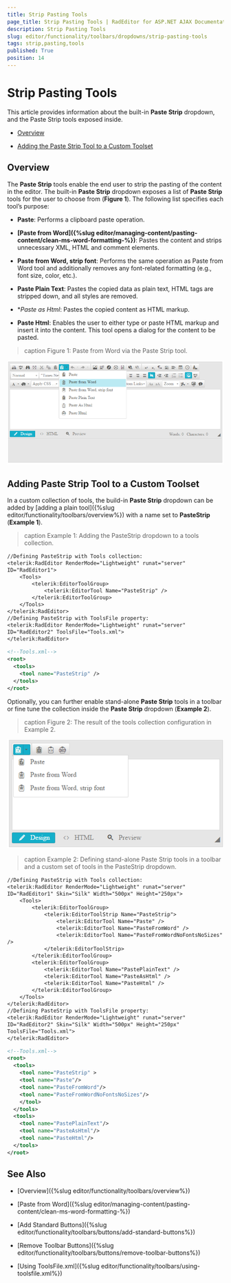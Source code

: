 ```yaml
---
title: Strip Pasting Tools
page_title: Strip Pasting Tools | RadEditor for ASP.NET AJAX Documentation
description: Strip Pasting Tools
slug: editor/functionality/toolbars/dropdowns/strip-pasting-tools
tags: strip,pasting,tools
published: True
position: 14
---
```


# Strip Pasting Tools

This article provides information about the built-in **Paste Strip** dropdown, and the Paste Strip tools exposed inside.

* [Overview](#overview)

* [Adding the Paste Strip Tool to a Custom Toolset](#adding-paste-strip-tool-to-a-custom-tool-set)

## Overview

The **Paste Strip** tools enable the end user to strip the pasting of the content in the editor. The built-in **Paste Strip** dropdown exposes a list of **Paste Strip** tools for the user to choose from (**Figure 1**). The following list specifies each tool’s purpose:

* **Paste**: Performs a clipboard paste operation.

* **[Paste from Word]({%slug editor/managing-content/pasting-content/clean-ms-word-formatting-%})**: Pastes the content and strips unnecessary XML, HTML and comment elements.

* **Paste from Word, strip font**: Performs the same operation as Paste from Word tool and additionally removes any font-related formatting (e.g., font size, color, etc.).

* **Paste Plain Text**: Pastes the copied data as plain text, HTML tags are stripped down, and all styles are removed.

* **Paste as Html*: Pastes the copied content as HTML markup.

* **Paste Html**: Enables the user to either type or paste HTML markup and insert it into the content. This tool opens a dialog for the content to be pasted.

>caption Figure 1: Paste from Word via the Paste Strip tool.

![editor-paste-strip](images/editor-paste-strip.png)

## Adding Paste Strip Tool to a Custom Toolset

In a custom collection of tools, the build-in **Paste Strip** dropdown can be added by [adding a plain tool]({%slug editor/functionality/toolbars/overview%}) with a name set to **PasteStrip** (**Example 1**).

>caption Example 1: Adding the PasteStrip dropdown to a tools collection.

````ASP.NET
//Defining PasteStrip with Tools collection:
<telerik:RadEditor RenderMode="Lightweight" runat="server" ID="RadEditor1">
	<Tools>
		<telerik:EditorToolGroup>
			<telerik:EditorTool Name="PasteStrip" />
		</telerik:EditorToolGroup>
	</Tools>
</telerik:RadEditor>
//Defining PasteStrip with ToolsFile property:
<telerik:RadEditor RenderMode="Lightweight" runat="server" ID="RadEditor2" ToolsFile="Tools.xml">
</telerik:RadEditor>
````
````XML
<!--Tools.xml-->
<root>
  <tools>
	<tool name="PasteStrip" />
  </tools>
</root>
````

Optionally, you can further enable stand-alone **Paste Strip** tools in a toolbar or fine tune the collection inside the **Paste Strip** dropdown (**Example 2**).

>caption Figure 2: The result of the tools collection configuration in Example 2.

![custom-paste-strip-tools-collection](images/custom-paste-strip-tools-collection.png)

>caption Example 2: Defining stand-alone Paste Strip tools in a toolbar and a custom set of tools in the PasteStrip dropdown.

````ASP.NET
//Defining PasteStrip with Tools collection:
<telerik:RadEditor RenderMode="Lightweight" runat="server" ID="RadEditor1" Skin="Silk" Width="500px" Height="250px">
	<Tools>
		<telerik:EditorToolGroup>
			<telerik:EditorToolStrip Name="PasteStrip">
				<telerik:EditorTool Name="Paste" />
				<telerik:EditorTool Name="PasteFromWord" />
				<telerik:EditorTool Name="PasteFromWordNoFontsNoSizes" />
			</telerik:EditorToolStrip>
		</telerik:EditorToolGroup>
		<telerik:EditorToolGroup>
			<telerik:EditorTool Name="PastePlainText" />
			<telerik:EditorTool Name="PasteAsHtml" />
			<telerik:EditorTool Name="PasteHtml" />
		</telerik:EditorToolGroup>
	</Tools>
</telerik:RadEditor>
//Defining PasteStrip with ToolsFile property:
<telerik:RadEditor RenderMode="Lightweight" runat="server" ID="RadEditor2" Skin="Silk" Width="500px" Height="250px" ToolsFile="Tools.xml">
</telerik:RadEditor>
````
````XML
<!--Tools.xml-->
<root>
  <tools>
	<tool name="PasteStrip" >
	<tool name="Paste"/>
	<tool name="PasteFromWord"/>
	<tool name="PasteFromWordNoFontsNoSizes"/>
	</tool>
  </tools>
  <tools>
	<tool name="PastePlainText"/>
	<tool name="PasteAsHtml"/>
	<tool name="PasteHtml"/>
  </tools>
</root>	
````

## See Also

 * [Overview]({%slug editor/functionality/toolbars/overview%})
 
 * [Paste from Word]({%slug editor/managing-content/pasting-content/clean-ms-word-formatting-%})

 * [Add Standard Buttons]({%slug editor/functionality/toolbars/buttons/add-standard-buttons%})

 * [Remove Toolbar Buttons]({%slug editor/functionality/toolbars/buttons/remove-toolbar-buttons%})

 * [Using ToolsFile.xml]({%slug editor/functionality/toolbars/using-toolsfile.xml%})

